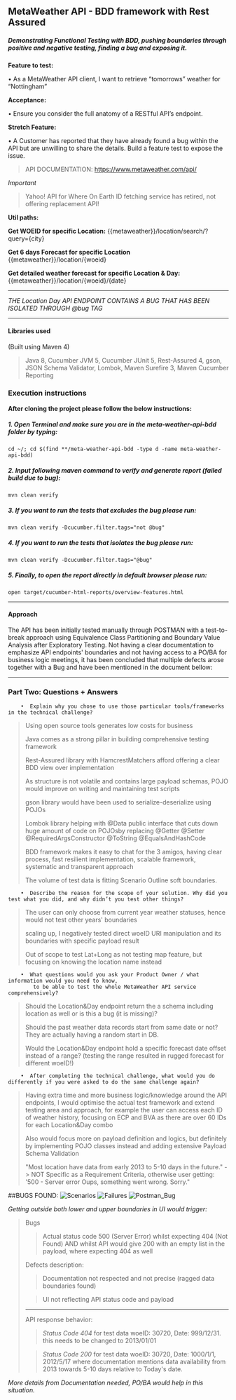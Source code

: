 ## **MetaWeather API - BDD framework with Rest Assured**

##### _Demonstrating Functional Testing with BDD, pushing boundaries through positive and negative testing, finding a bug and exposing it._
**Feature to test:**

•  As a MetaWeather API client, I want to retrieve “tomorrows” weather for “Nottingham”

**Acceptance:**

•   Ensure you consider the full anatomy of a RESTful API’s endpoint.

**Stretch Feature:**

•   A Customer has reported that they have already found a bug within the API but are unwilling to share the details. Build a feature test to expose the issue.

> API DOCUMENTATION:
> https://www.metaweather.com/api/

_Important_
>Yahoo! API for Where On Earth ID fetching service has retired, not offering replacement API!

**Util paths:**

**Get WOEID for specific Location:** 
{{metaweather}}/location/search/?query={city}

**Get 6 days Forecast for specific Location** 
{{metaweather}}/location/{woeid}

**Get detailed weather forecast for specific Location & Day:** 
{{metaweather}}/location/{woeid}/{date}
___
_THE Location Day API ENDPOINT CONTAINS A BUG THAT HAS BEEN ISOLATED THROUGH @bug TAG_
___

#### Libraries used
(Built using Maven 4)
> Java 8,
> Cucumber JVM 5,
> Cucumber JUnit 5,
> Rest-Assured 4,
> gson,
> JSON Schema Validator,
> Lombok,
> Maven Surefire 3,
> Maven Cucumber Reporting

### Execution instructions

**After cloning the project please follow the below instructions:**
##### 1. Open Terminal and make sure you are in the _meta-weather-api-bdd_ folder by typing:
`cd ~/; cd $(find **/meta-weather-api-bdd -type d -name meta-weather-api-bdd)`
##### 2. Input following maven command to verify and generate report (failed build due to bug):
`mvn clean verify`
##### 3. If you want to run the tests that _excludes_ the bug please run:
`mvn clean verify -Dcucumber.filter.tags="not @bug"`
##### 4. If you want to run the tests that _isolates_ the bug please run:
`mvn clean verify -Dcucumber.filter.tags="@bug"`
##### 5. Finally, to open the report directly in default browser please run:
`open target/cucumber-html-reports/overview-features.html`
___
#### Approach
The API has been initially tested manually through POSTMAN with a test-to-break approach using Equivalence Class Partitioning and Boundary Value Analysis after Exploratory Testing.
Not having a clear documentation to emphasize API endpoints' boundaries and not having access to a PO/BA for business logic meetings, it has been concluded that multiple defects arose together with a Bug and have been mentioned in the document bellow:
___


###  **Part Two:** Questions + Answers
        •  Explain why you chose to use those particular tools/frameworks in the technical challenge?
   > Using open source tools generates low costs for business
   > 
   > Java comes as a strong pillar in building comprehensive testing framework
   > 
   > Rest-Assured library with HamcrestMatchers afford offering a clear BDD view over implementation
   > 
   > As structure is not volatile and contains large payload schemas, POJO would improve on writing and maintaining test scripts
   > 
   > gson library would have been used to serialize-deserialize using POJOs
   > 
   > Lombok library helping with @Data public interface that cuts down huge amount of code on POJOsby replacing @Getter @Setter @RequiredArgsConstructor @ToString @EqualsAndHashCode
   > 
   > BDD framework makes it easy to chat for the 3 amigos, having clear process, fast resilient implementation, scalable framework, systematic and transparent approach
   > 
   > The volume of test data is fitting Scenario Outline soft boundaries.

        •  Describe the reason for the scope of your solution. Why did you test what you did, and why didn’t you test other things?

   > The user can only choose from current year weather statuses, hence would not test other years' boundaries
   >
   > scaling up, I negatively tested direct woeID URI manipulation and its boundaries with specific payload result
   >
   > Out of scope to test Lat+Long as not testing map feature, but focusing on knowing the location name instead

        •  What questions would you ask your Product Owner / what information would you need to know, 
            to be able to test the whole MetaWeather API service comprehensively?

   > Should the Location&Day endpoint return the a schema including location as well or is this a bug (it is missing)?
   > 
   > Should the past weather data records start from same date or not? They are actually having a random start in DB.
   > 
   > Would the Location&Day endpoint hold a specific forecast date offset instead of a range? (testing the range resulted in rugged forecast for different woeID!)

        •  After completing the technical challenge, what would you do differently if you were asked to do the same challenge again?

   > Having extra time and more business logic/knowledge around the API endpoints, I would optimise the actual test framework and extend testing area and approach, for example the user can access each ID of weather history, focusing on ECP and BVA as there are over 60 IDs for each Location&Day combo
   > 
   > Also would focus more on payload definition and logics, but definitely by implementing POJO classes instead and adding extensive Payload Schema Validation
   > 
   > "Most location have data from early 2013 to 5-10 days in the future." -> NOT Specific as a Requirement Criteria, otherwise user getting: '500 - Server error Oups, something went wrong. Sorry."

##BUGS FOUND:
![Scenarios](src/test/resources/screenshots/Scenarios.png)
![Failures](src/test/resources/screenshots/Failures.png)
![Postman_Bug](src/test/resources/screenshots/Postman_Bug.png)



_Getting outside both lower and upper boundaries in UI would trigger:_
> Bugs  
> > Actual status code 500 (Server Error) whilst expecting 404 (Not Found)
AND whilst API would give 200 with an empty list in the payload, where expecting 404 as well
> 
> Defects description:
> >  Documentation not respected and not precise (ragged data boundaries found)
> 
> > UI not reflecting API status code and payload
> 
> ___
> API response behavior: 
> > _Status Code 404_ for test data woeID: 30720, Date: 999/12/31. this needs to be changed to 2013/01/01
> 
> > _Status Code 200_ for test data woeID: 30720, Date: 1000/1/1, 2012/5/17 where documentation mentions data availability from 2013 towards 5-10 days relative to Today's date. 
> 

_More details from Documentation needed, PO/BA would help in this situation._



